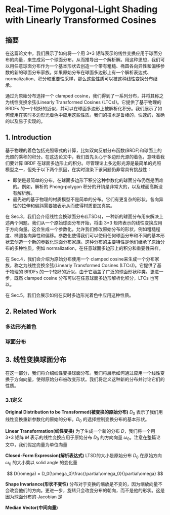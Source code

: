 # Real-Time Polygonal-Light Shading with Linearly Transformed Cosines

## 摘要

在这篇论文中，我们展示了如何将一个用 3*3 矩阵表示的线性变换应用于球面分布的向量，来生成另一个球面分布，从而推导出一个解析解。用这种思想，我们可以用任意球面分布作为一个基本形状去创造一个带有粗糙、椭圆各向异性和偏移参数的新的球面分布家族。如果原始分布在球面多边形上有一个解析表达式、normalization、积分和重要性采样，那么这些性质可以被这种线性变换分布继承。

通过为原始分布选择一个 clamped cosine，我们得到了一系列分布，并将其称之为线性变换余弦(Linearly Transformed Cosines (LTCs))。它提供了基于物理的 BRDFs 的一个较好的近似，并可以在球面多边形上被解析化积分。我们展示了如何使用在实时多边形光着色中应用这些性质。我们的技术是鲁棒的，快速的，准确的以及易于实现的。

## 1. Introduction

基于物理的着色包括光照等式的计算，比如双向反射分布函数(BRDF)和球面上的光照的乘积的积分。在这边论文中，我们首先关心于多边形光源的着色，意味着我们要计算 BRDF 在球面多边形上的积分。尽管理论上多边形光源是最简单的光照模型之一，但处于以下两个原因，在实时渲染下该问题仍非常具有挑战性：

- 即使是最简单的分布，在球面多边形下积分这种参数化的球面分布仍然是困难的。例如，解析的 Phong-polygon 积分的开销是非常大的，以及球面高斯没有解析解。
- 最先进的基于物理的材质模型不是简单的分布。它们有更复杂的形状。各向异性的拉伸和偏斜需要被表示从而使得材质更加真实。

在 Sec.3，我们会介绍线性变换球面分布(LTSDs)，一种新的球面分布用来解决上述两个问题。我们从一个原始球面分布开始，将由 3*3 矩阵表示的线性变换应用于方向向量。这会生成一个参数化，允许我们修改原始分布的形状，例如粗糙程度、椭圆各向异性和偏移。参数化使得我们可以使用任何球面分布和不同的基本形状去创造一个新的参数化球面分布家族。这种分布的主要特性是他们继承了原始分布的多种性质，例如 normalization，在任意球面多边形上的积分和重要性采样。

在 Sec.4，我们会介绍为原始分布使用一个 clamped cosine来生成一个分布家族，称之为线性变换余弦(Linearly Transformed Cosines (LTCs))。它提供了基于物理的 BRDFs 的一个较好的近似，由于它涵盖了广泛的球面形状种类。更进一步，既然 clamped cosine 分布可以在任意球面多边形解析化积分，LTCs 也可以。

在 Sec.5，我们会展示如何在实时多边形光着色中应用这种性质。

## 2. Related Work

### 多边形光着色
### 球面分布


## 3. 线性变换球面分布

在这一部分，我们将介绍线性变换球面分布。我们将展示如何通过应用一个线性变换于方向向量，使得原始分布被改变形状。我们将定义这种新的分布并讨论它们的性质。

### 3.1定义

**Original Distribution to be Transformed(被变换的原始分布)** $D_0$ 表示了我们用线性变换重新参数化的原始的分布。$D_0$ 的选择控制变换分布的基本形状。

**Linear Transformation(线性变换)** 为了生成一个新的分布 $D$，我们将一个用 3*3 矩阵 $M$ 表示的线性变换应用于原始分布 $D_0$ 的方向向量 $\omega_0$。注意在整篇论文中，我们假定向量为单位向量

**Closed-Form Expression(解析表达式)** LTSD的大小是原始分布 $D_0$ 在原始方向 $\omega_0$ 的大小乘以 solid angle 的变化量

$$
D(\omega) = D_0(\omega_0)\frac{\partial\omega_0}{\partial\omega}
$$

**Shape Invariance(形状不变性)** 分布对于变换的缩放是不变的，因为缩放向量不会改变他们的方向。更进一步，旋转只会改变分布的朝向，而不是他的形状。这是因为球面分布的 Jacobian 是 


**Median Vector(中间向量)**

